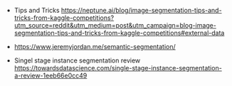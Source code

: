 - Tips and Tricks https://neptune.ai/blog/image-segmentation-tips-and-tricks-from-kaggle-competitions?utm_source=reddit&utm_medium=post&utm_campaign=blog-image-segmentation-tips-and-tricks-from-kaggle-competitions#external-data 

+ https://www.jeremyjordan.me/semantic-segmentation/

+ Singel stage instance segmentation review https://towardsdatascience.com/single-stage-instance-segmentation-a-review-1eeb66e0cc49
